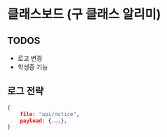 # 클래스보드 (구 클래스 알리미)

## TODOS

-   로고 변경
-   학생증 기능

## 로그 전략

```json
{
    file: "api/notice",
    payload: {...},
}
```
